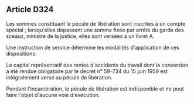 Article D324
----
Les sommes constituant le pécule de libération sont inscrites à un compte
spécial ; lorsqu'elles dépassent une somme fixée par arrêté du garde des sceaux,
ministre de la justice, elles sont versées à un livret A.

Une instruction de service détermine les modalités d'application de ces
dispositions.

Le capital représentatif des rentes d'accidents du travail dont la conversion a
été rendue obligatoire par le décret n° 59-734 du 15 juin 1959 est intégralement
versé au pécule de libération.

Pendant l'incarcération, le pécule de libération est indisponible et ne peut
faire l'objet d'aucune voie d'exécution.
